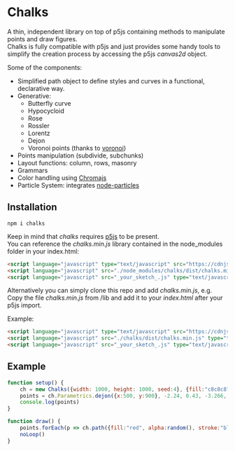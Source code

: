 # Chalks
A thin, independent library on top of p5js containing methods to manipulate points and draw figures.   
Chalks is fully compatible with p5js and just provides some handy tools to simplify the creation process by accessing the p5js _canvas2d_ object.

Some of the components:
* Simplified path object to define styles and curves in a functional, declarative way.
* Generative:
    * Butterfly curve
    * Hypocycloid
    * Rose
    * Rossler
    * Lorentz
    * Dejon
    * Voronoi points (thanks to [voronoi](https://npmjs.com/package/voronoi))
* Points manipulation (subdivide, subchunks)
* Layout functions: column, rows, masonry
* Grammars
* Color handling using [Chromajs](https://www.npmjs.com/package/chroma-js)
* Particle System: integrates [node-particles](https://github.com/rubenafo/node-particles)
 
## Installation
```
npm i chalks
```
Keep in mind that _chalks_ requires [p5js](https://www.npmjs.com/package/p5) to be present.   
You can reference the _chalks.min.js_ library contained in the node_modules folder in your index.html:
```html
<script language="javascript" type="text/javascript" src="https://cdnjs.cloudflare.com/ajax/libs/p5.js/0.7.1/p5.js"></script>
<script language="javascript" src="./node_modules/chalks/dist/chalks.min.js" type="text/javascript"></script>
<script language="javascript" src="_your_sketch_.js" type="text/javascript"></script>
```
Alternatively you can simply clone this repo and add _chalks.min.js_, e.g.   
Copy the file _chalks.min.js_ from /lib and add it to your _index.html_ after your p5js import.

Example:   
```html
<script language="javascript" type="text/javascript" src="https://cdnjs.cloudflare.com/ajax/libs/p5.js/0.7.1/p5.js"></script>
<script language="javascript" src="./chalks/dist/chalks.min.js" type="text/javascript"></script>
<script language="javascript" src="_your_sketch_.js" type="text/javascript"></script>
```

## Example
```javascript
function setup() {
    ch = new Chalks({width: 1000, height: 1000, seed:4}, {fill:"c8c8c8"})
    points = ch.Parametrics.dejon({x:500, y:900}, -2.24, 0.43, -3.266, -8.23, 250, 6200)
    console.log(points)
}

function draw() {
    points.forEach(p => ch.path({fill:"red", alpha:random(), stroke:"black", strokeWidth:12}, 10).m(p).l(p, p.cadd(150, 50)).draw())
    noLoop()
}
```
